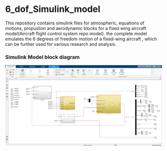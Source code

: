 # 6_dof_Simulink_model
This repository contains simulink files for atmospheric, equations of motions, propuslion and aerodynamic blocks for a fixed wing aircraft model(Aircraft flight control system repo model). the complete model emulates the 6 degrees of freedom motion of a fixed-wing aircraft , which can be further used for various research and analysis.

### Simulink Model block diagram
![6 Degrees of freedom(FW)](./Simulink_model.png)
